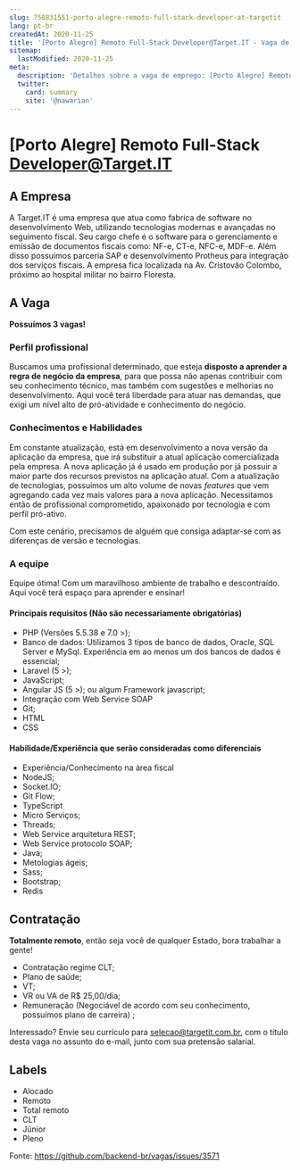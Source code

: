 ```yaml
---
slug: 750831551-porto-alegre-remoto-full-stack-developer-at-targetit
lang: pt-br
createdAt: 2020-11-25
title: '[Porto Alegre] Remoto Full-Stack Developer@Target.IT - Vaga de Emprego'
sitemap:
  lastModified: 2020-11-25
meta:
  description: 'Detalhes sobre a vaga de emprego: [Porto Alegre] Remoto Full-Stack Developer@Target.IT'
  twitter:
    card: summary
    site: '@nawarian'
---
```


# [Porto Alegre] Remoto Full-Stack Developer@Target.IT

## A Empresa

A Target.IT é uma empresa que atua como fabrica de software no desenvolvimento Web, utilizando tecnologias modernas e avançadas no seguimento fiscal. Seu cargo chefe é o software  para o gerenciamento e emissão de documentos fiscais como: NF-e, CT-e, NFC-e, MDF-e. 
Além disso possuímos parceria SAP e desenvolvimento Protheus para integração dos serviços fiscais.
A empresa fica localizada na Av. Cristovão Colombo, próximo ao hospital militar no bairro Floresta.

## A Vaga

**Possuímos 3 vagas!**

### Perfil profissional
Buscamos uma profissional determinado, que esteja **disposto a aprender a regra de negócio da empresa**, para que possa não apenas contribuir com seu conhecimento técnico, mas também com sugestões e melhorias no desenvolvimento. Aqui você terá  liberdade para atuar nas demandas, que exigi um nível alto de pró-atividade e conhecimento do negócio.

### Conhecimentos e Habilidades
Em constante atualização, está em desenvolvimento a nova versão da aplicação da empresa, que irá substituir a atual aplicação comercializada pela empresa. A nova aplicação já é usado em produção por já possuir a maior parte dos recursos previstos na aplicação atual. Com a atualização de tecnologias, possuímos um alto volume de novas _features_ que vem agregando cada vez mais valores para a nova aplicação. Necessitamos então de profissional comprometido, apaixonado por tecnologia e com perfil pró-ativo.

Com este cenário, precisamos de alguém que consiga adaptar-se com as diferenças de versão e tecnologias.

### A equipe
Equipe ótima! Com um maravilhoso ambiente de trabalho e descontraído. Aqui você terá espaço para aprender e ensinar!

#### Principais requisitos (Não são necessariamente obrigatórias)

- PHP (Versões 5.5.38 e 7.0 >);
- Banco de dados:
    Utilizamos 3 tipos de banco de dados, Oracle, SQL Server e MySql. Experiência em ao menos um dos bancos de dados é essencial;
- Laravel (5 >);
- JavaScript;
- Angular JS (5 >); ou algum Framework javascript;
- Integração com Web Service SOAP
- Git;
- HTML
- CSS

#### Habilidade/Experiência que serão consideradas como diferenciais

- Experiência/Conhecimento na área fiscal
- NodeJS;
- Socket.IO;
- Git Flow;
- TypeScript
- Micro Serviços;
- Threads;
- Web Service arquitetura REST;
- Web Service protocolo SOAP;
- Java;
- Metologias ágeis;
- Sass;
- Bootstrap;
- Redis

## Contratação
**Totalmente remoto**, então seja você de qualquer Estado, bora trabalhar a gente!

- Contratação regime CLT;
- Plano de saúde;
- VT;
- VR ou VA de R$ 25,00/dia;
- Remuneração (Negociável de acordo com seu conhecimento, possuímos plano de carreira) ;

Interessado? Envie seu currículo para selecao@targetit.com.br, com o título desta vaga no assunto do e-mail, junto com sua pretensão salarial.

## Labels

- Alocado
- Remoto
- Total remoto
- CLT
- Júnior
- Pleno


Fonte: https://github.com/backend-br/vagas/issues/3571